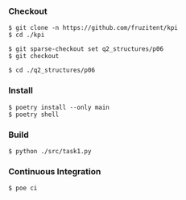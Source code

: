 ### Checkout
```shell
$ git clone -n https://github.com/fruzitent/kpi
$ cd ./kpi

$ git sparse-checkout set q2_structures/p06
$ git checkout

$ cd ./q2_structures/p06
```

### Install
```shell
$ poetry install --only main
$ poetry shell
```

### Build
```shell
$ python ./src/task1.py
```

### Continuous Integration
```shell
$ poe ci
```
